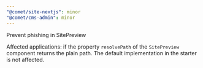```yaml
---
"@comet/site-nextjs": minor
"@comet/cms-admin": minor
---
```


Prevent phishing in SitePreview

Affected applications: if the property `resolvePath` of the `SitePreview` component returns the plain path. The default implementation in the starter is not affected.
